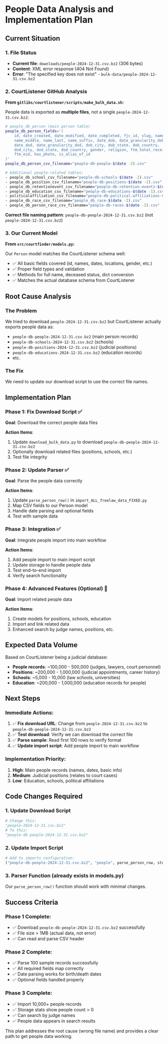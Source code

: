 # People Data Analysis and Implementation Plan

## Current Situation

### 1. File Status
- **Current file**: `downloads/people-2024-12-31.csv.bz2` (306 bytes)
- **Content**: XML error response (404 Not Found)
- **Error**: "The specified key does not exist" - `bulk-data/people-2024-12-31.csv.bz2`

### 2. CourtListener GitHub Analysis

**From `gitlibs/courtlistener/scripts/make_bulk_data.sh`:**

People data is exported as **multiple files**, not a single `people-2024-12-31.csv.bz2`:

```bash
# people_db_person (main person table)
people_db_person_fields='(
    id, date_created, date_modified, date_completed, fjc_id, slug, name_first,
    name_middle, name_last, name_suffix, date_dob, date_granularity_dob,
    date_dod, date_granularity_dod, dob_city, dob_state, dob_country,
    dod_city, dod_state, dod_country, gender, religion, ftm_total_received,
    ftm_eid, has_photo, is_alias_of_id
)'
people_db_person_csv_filename="people-db-people-$(date -I).csv"

# Additional people-related tables:
- people_db_school_csv_filename="people-db-schools-$(date -I).csv"
- people_db_position_csv_filename="people-db-positions-$(date -I).csv"
- people_db_retentionevent_csv_filename="people-db-retention-events-$(date -I).csv"
- people_db_education_csv_filename="people-db-educations-$(date -I).csv"
- politicalaffiliation_csv_filename="people-db-political-affiliations-$(date -I).csv"
- people_db_race_csv_filename="people_db_race-$(date -I).csv"
- people_db_person_race_csv_filename="people-db-races-$(date -I).csv"
```

**Correct file naming pattern**: `people-db-people-2024-12-31.csv.bz2` (not `people-2024-12-31.csv.bz2`)

### 3. Our Current Model

**From `src/courtfinder/models.py`:**

Our `Person` model matches the CourtListener schema well:
- ✅ All basic fields covered (id, names, dates, locations, gender, etc.)
- ✅ Proper field types and validation
- ✅ Methods for full name, deceased status, dict conversion
- ✅ Matches the actual database schema from CourtListener

## Root Cause Analysis

### The Problem
We tried to download `people-2024-12-31.csv.bz2` but CourtListener actually exports people data as:
- `people-db-people-2024-12-31.csv.bz2` (main person records)
- `people-db-schools-2024-12-31.csv.bz2` (schools)
- `people-db-positions-2024-12-31.csv.bz2` (judicial positions)
- `people-db-educations-2024-12-31.csv.bz2` (education records)
- etc.

### The Fix
We need to update our download script to use the correct file names.

## Implementation Plan

### Phase 1: Fix Download Script ✅
**Goal**: Download the correct people data files

**Action Items**:
1. Update `download_bulk_data.py` to download `people-db-people-2024-12-31.csv.bz2`
2. Optionally download related files (positions, schools, etc.)
3. Test file integrity

### Phase 2: Update Parser ✅
**Goal**: Parse the people data correctly

**Action Items**:
1. Update `parse_person_row()` in `import_ALL_freelaw_data_FIXED.py`
2. Map CSV fields to our Person model
3. Handle date parsing and optional fields
4. Test with sample data

### Phase 3: Integration ✅
**Goal**: Integrate people import into main workflow

**Action Items**:
1. Add people import to main import script
2. Update storage to handle people data
3. Test end-to-end import
4. Verify search functionality

### Phase 4: Advanced Features (Optional) 🔄
**Goal**: Import related people data

**Action Items**:
1. Create models for positions, schools, education
2. Import and link related data
3. Enhanced search by judge names, positions, etc.

## Expected Data Volume

Based on CourtListener being a judicial database:
- **People records**: ~100,000 - 500,000 (judges, lawyers, court personnel)
- **Positions**: ~200,000 - 1,000,000 (judicial appointments, career history)
- **Schools**: ~5,000 - 10,000 (law schools, universities)
- **Education**: ~200,000 - 1,000,000 (education records for people)

## Next Steps

### Immediate Actions:
1. ✅ **Fix download URL**: Change from `people-2024-12-31.csv.bz2` to `people-db-people-2024-12-31.csv.bz2`
2. ✅ **Test download**: Verify we can download the correct file
3. ✅ **Parse sample**: Read first 100 rows to verify format
4. ✅ **Update import script**: Add people import to main workflow

### Implementation Priority:
1. **High**: Main people records (names, dates, basic info)
2. **Medium**: Judicial positions (relates to court cases)
3. **Low**: Education, schools, political affiliations

## Code Changes Required

### 1. Update Download Script
```python
# Change this:
"people-2024-12-31.csv.bz2"
# To this:
"people-db-people-2024-12-31.csv.bz2"
```

### 2. Update Import Script
```python
# Add to imports configuration:
("people-db-people-2024-12-31.csv.bz2", "people", parse_person_row, storage.save_person, 10000)
```

### 3. Parser Function (already exists in models.py)
Our `parse_person_row()` function should work with minimal changes.

## Success Criteria

### Phase 1 Complete:
- ✅ Download `people-db-people-2024-12-31.csv.bz2` successfully
- ✅ File size > 1MB (actual data, not error)
- ✅ Can read and parse CSV header

### Phase 2 Complete:
- ✅ Parse 100 sample records successfully
- ✅ All required fields map correctly
- ✅ Date parsing works for birth/death dates
- ✅ Optional fields handled properly

### Phase 3 Complete:
- ✅ Import 10,000+ people records
- ✅ Storage stats show people count > 0
- ✅ Can search by judge names
- ✅ People data appears in search results

This plan addresses the root cause (wrong file name) and provides a clear path to get people data working.